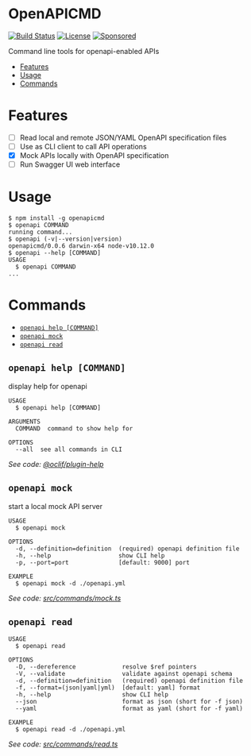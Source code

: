 OpenAPICMD
==========
[![Build Status](https://travis-ci.org/anttiviljami/openapicmd.svg?branch=master)](https://travis-ci.org/anttiviljami/openapicmd)
[![License](http://img.shields.io/:license-mit-blue.svg)](https://github.com/anttiviljami/openapicmd/blob/master/LICENSE)
[![Sponsored](https://img.shields.io/badge/chilicorn-sponsored-brightgreen.svg?logo=data%3Aimage%2Fpng%3Bbase64%2CiVBORw0KGgoAAAANSUhEUgAAAA4AAAAPCAMAAADjyg5GAAABqlBMVEUAAAAzmTM3pEn%2FSTGhVSY4ZD43STdOXk5lSGAyhz41iz8xkz2HUCWFFhTFFRUzZDvbIB00Zzoyfj9zlHY0ZzmMfY0ydT0zjj92l3qjeR3dNSkoZp4ykEAzjT8ylUBlgj0yiT0ymECkwKjWqAyjuqcghpUykD%2BUQCKoQyAHb%2BgylkAyl0EynkEzmkA0mUA3mj86oUg7oUo8n0k%2FS%2Bw%2Fo0xBnE5BpU9Br0ZKo1ZLmFZOjEhesGljuzllqW50tH14aS14qm17mX9%2Bx4GAgUCEx02JySqOvpSXvI%2BYvp2orqmpzeGrQh%2Bsr6yssa2ttK6v0bKxMBy01bm4zLu5yry7yb29x77BzMPCxsLEzMXFxsXGx8fI3PLJ08vKysrKy8rL2s3MzczOH8LR0dHW19bX19fZ2dna2trc3Nzd3d3d3t3f39%2FgtZTg4ODi4uLj4%2BPlGxLl5eXm5ubnRzPn5%2Bfo6Ojp6enqfmzq6urr6%2Bvt7e3t7u3uDwvugwbu7u7v6Obv8fDz8%2FP09PT2igP29vb4%2BPj6y376%2Bu%2F7%2Bfv9%2Ff39%2Fv3%2BkAH%2FAwf%2FtwD%2F9wCyh1KfAAAAKXRSTlMABQ4VGykqLjVCTVNgdXuHj5Kaq62vt77ExNPX2%2Bju8vX6%2Bvr7%2FP7%2B%2FiiUMfUAAADTSURBVAjXBcFRTsIwHAfgX%2FtvOyjdYDUsRkFjTIwkPvjiOTyX9%2FAIJt7BF570BopEdHOOstHS%2BX0s439RGwnfuB5gSFOZAgDqjQOBivtGkCc7j%2B2e8XNzefWSu%2BsZUD1QfoTq0y6mZsUSvIkRoGYnHu6Yc63pDCjiSNE2kYLdCUAWVmK4zsxzO%2BQQFxNs5b479NHXopkbWX9U3PAwWAVSY%2FpZf1udQ7rfUpQ1CzurDPpwo16Ff2cMWjuFHX9qCV0Y0Ok4Jvh63IABUNnktl%2B6sgP%2BARIxSrT%2FMhLlAAAAAElFTkSuQmCC)](http://spiceprogram.org/oss-sponsorship)

Command line tools for openapi-enabled APIs

<!-- toc -->
* [Features](#features)
* [Usage](#usage)
* [Commands](#commands)
<!-- tocstop -->

# Features
- [ ] Read local and remote JSON/YAML OpenAPI specification files
- [ ] Use as CLI client to call API operations
- [x] Mock APIs locally with OpenAPI specification
- [ ] Run Swagger UI web interface

# Usage
<!-- usage -->
```sh-session
$ npm install -g openapicmd
$ openapi COMMAND
running command...
$ openapi (-v|--version|version)
openapicmd/0.0.6 darwin-x64 node-v10.12.0
$ openapi --help [COMMAND]
USAGE
  $ openapi COMMAND
...
```
<!-- usagestop -->
# Commands
<!-- commands -->
* [`openapi help [COMMAND]`](#openapi-help-command)
* [`openapi mock`](#openapi-mock)
* [`openapi read`](#openapi-read)

## `openapi help [COMMAND]`

display help for openapi

```
USAGE
  $ openapi help [COMMAND]

ARGUMENTS
  COMMAND  command to show help for

OPTIONS
  --all  see all commands in CLI
```

_See code: [@oclif/plugin-help](https://github.com/oclif/plugin-help/blob/v2.1.4/src/commands/help.ts)_

## `openapi mock`

start a local mock API server

```
USAGE
  $ openapi mock

OPTIONS
  -d, --definition=definition  (required) openapi definition file
  -h, --help                   show CLI help
  -p, --port=port              [default: 9000] port

EXAMPLE
  $ openapi mock -d ./openapi.yml
```

_See code: [src/commands/mock.ts](https://github.com/anttiviljami/openapicmd/blob/v0.0.6/src/commands/mock.ts)_

## `openapi read`

```
USAGE
  $ openapi read

OPTIONS
  -D, --dereference             resolve $ref pointers
  -V, --validate                validate against openapi schema
  -d, --definition=definition   (required) openapi definition file
  -f, --format=(json|yaml|yml)  [default: yaml] format
  -h, --help                    show CLI help
  --json                        format as json (short for -f json)
  --yaml                        format as yaml (short for -f yaml)

EXAMPLE
  $ openapi read -d ./openapi.yml
```

_See code: [src/commands/read.ts](https://github.com/anttiviljami/openapicmd/blob/v0.0.6/src/commands/read.ts)_
<!-- commandsstop -->
